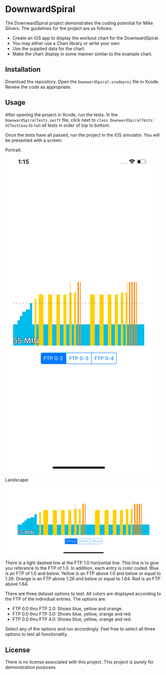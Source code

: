 # DownwardSpiral

The DownwardSpiral project demonstrates the coding potential for Mike Silvers.  The guidelines for the project are as follows:
* Create an iOS app to display the workout chart for the DownwardSpiral.
* You may either use a Chart library or write your own.
* Use the supplied data for the chart.
* Make the chart display in some manner similar to the example chart.

## Installation

Download the repository. Open the ```DownwardSpiral.xcodeproj``` file in Xcode.  Review the code as appropriate.

## Usage
After opening the project in Xcode, run the tests.  In the ```DownwardSpiralTests.swift``` file, click next to ```class DownwardSpiralTests: XCTestCase``` to run all tests in order of top to bottom.

Once the tests have all passed, run the project in the iOS simulator.  You will be presented with a screen:

Portrait: ![Potrait Image](portrait.png)

Landscape: ![Landscape Image](landscape.png)

There is a light dashed line at the FTP 1.0 horizontal line.  This line is to give you reference to the FTP of 1.0.  In addition, each entry is color coded.  Blue is an FTP of 1.0 and below.  Yellow is an FTP above 1.0 and below or equal to 1.26.  Orange is an FTP above 1.26 and below or equal to 1.64.  Red is an FTP above 1.64.

There are three dataset options to test.  All colors are displayed according to the FTP of the individual entries.  The options are:
* FTP 0.0 thru FTP 2.0: Shows blue, yellow and orange.
* FTP 0.0 thru FTP 3.0: Shows blue, yellow, orange and red.
* FTP 0.0 thru FTP 4.0: Shows blue, yellow, orange and red.

Select any of the options and run accordingly.  Feel free to select all three options to test all functionality.

## License
There is no license associated with this project.  This project is purely for demonstration purposes.

